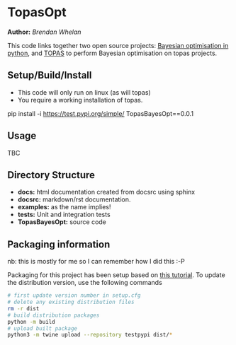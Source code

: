 # TopasOpt

**Author:** *Brendan Whelan*

This code links together two open source projects: [Bayesian optimisation in python](https://github.com/fmfn/BayesianOptimization), and [TOPAS](https://www.google.com/search?channel=fs&client=ubuntu&q=topas+MC) to perform Bayesian optimisation on topas projects.

## Setup/Build/Install

- This code will only run on linux (as will topas)
- You require a working installation of topas.



pip install -i https://test.pypi.org/simple/ TopasBayesOpt==0.0.1

## Usage

TBC

## Directory Structure

- **docs:** html documentation created from docsrc using sphinx
- **docsrc:** markdown/rst documentation.
- **examples:** as the name implies!
- **tests:** Unit and integration tests
- **TopasBayesOpt:** source code

## Packaging information

nb: this is mostly for me so I can remember how I did this :-P

Packaging for this project has been setup based on [this tutorial](https://packaging.python.org/en/latest/tutorials/packaging-projects/).
To update the distribution version, use the following commands

```bash
# first update version number in setup.cfg
# delete any existing distribution files
rm -r dist
# build distribution packages
python -m build
# upload built package
python3 -m twine upload --repository testpypi dist/*
```






